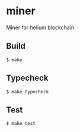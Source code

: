 miner
=====

Miner for helium blockchain

Build
-----

    $ make

Typecheck
-----

    $ make typecheck

Test
-----

    $ make test
